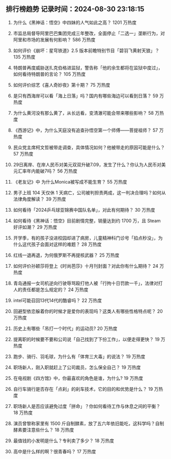 
## 排行榜趋势 记录时间：2024-08-30 23:18:15
  
  1. 为什么《黑神话：悟空》中四妹的人气如此之高？ 1201 万热度
    
  2. 市监总局督导阿里巴巴集团完成三年整改，全面停止「二选一」垄断行为，对阿里和市场的发展有何影响？ 586 万热度
    
  3. 如何评价《崩坏：星穹铁道》2.5 版本前瞻特别节目「碧羽飞黄射天狼」？ 135 万热度
    
  4. 特朗普再度威胁送扎克伯格进监狱，警告称「他的余生都将在监狱中度过」，如何看待特朗普的言论？ 105 万热度
    
  5. 如何评价综艺《喜人奇妙夜》第十期？ 75 万热度
    
  6. 是只有西海岸可以看「海上日落」吗？国内有哪些海边可以看到日落？ 59 万热度
    
  7. 为什么黄河没有那么黄了，从长远看，变清澈可能会带来哪些影响？ 58 万热度
    
  8. 《西游记》中，为什么天庭没有追查孙悟空第一个师傅——菩提祖师？ 57 万热度
    
  9. 民众党主席柯文哲被带走调查，具体情况如何？他被带走的原因可能是什么？ 57 万热度
    
  10. 29日离岸、在岸人民币对美元双双升破7.09，发生了什么？你认为人民币对美元汇率年内能破7吗？ 56 万热度
    
  11. 《老友记》中 为什么Monica被写成不能生育？ 55 万热度
    
  12. 男子上班 104 天仅休 1 天病亡，公司被判担责两成，这一判决合理吗？如何从法律角度解读？ 39 万热度
    
  13. 如何看待「2024乒乓球亚锦赛中国队名单」，对此有何期待？ 30 万热度
    
  14. 如何看待《黑神话：悟空》目前剧情完整，销量达到约 1700 万，且 Steam 好评如潮？ 29 万热度
    
  15. 开学季，有的孩子没进校园却进了病房，儿童精神科门诊号「掐点秒没」，为什么这代孩子会面对这样的难题？ 28 万热度
    
  16. 红线一退再退，为何俄罗斯不再提核武器？ 25 万热度
    
  17. 如何评价孙颖莎将登上《时尚芭莎》十月刊封面？对此你有什么期待？ 24 万热度
    
  18. 青岛通报一女司机逆向行驶辱骂殴打他人被「行拘十日罚款一千」，法律对打人的责任都是怎么规定的？ 24 万热度
    
  19. intel可能召回13代14代的酷睿吗？ 22 万热度
    
  20. 回避型依恋躲着你的时候才是爱你的表现吗？这类人有哪些性格特点呢？ 20 万热度
    
  21. 历史上有哪些「吊打一个时代」的运动员? 20 万热度
    
  22. 提离职的时候要不要和公司说「自己找到了下份工作」，以便走得更快？ 19 万热度
    
  23. 跑步、骑行、羽毛球，为什么有「体育三大毒」的说法？ 19 万热度
    
  24. 职场新人，刚入职就赶上了公司裁员，怎么保全自己？ 19 万热度
    
  25. 在电视剧《四方馆》中，你最喜欢的角色是谁，为什么? 19 万热度
    
  26. 自行车骑行是否存在「点刹」的刹车技术，它的目的和优势是什么？ 19 万热度
    
  27. 职场新人是否应该避免过度「拼命」？你如何看待工作与休息之间的平衡？ 18 万热度
    
  28. 演员曾黎称家里有 1500 斤自制酵素，放了五六年依旧能吃，这科学吗？自制酵素要注意些什么？ 18 万热度
    
  29. 最值钱的小发明是什么？专利卖了多少？ 18 万热度
    
  30. 高中是什么样的啊？很青春吗？ 17 万热度
    